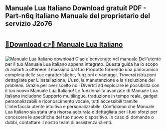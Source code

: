 ## Manuale Lua Italiano Download gratuit PDF - Part-n6q Italiano Manuale del proprietario del servizio J2o76

# <h2><a href="http://dfbdzs7.blite.top/?on=Manuale+Lua+Italiano">🔗Download 👉🔴 Manuale Lua Italiano</a></h2>

[![Manuale Lua Italiano download](https://i.imgur.com/lujVjoI.png)](http://dfbdzs7.blite.top/?on=Manuale+Lua+Italiano)
Ciao e benvenuto nel manuale Dell'utente per il tuo Manuale Lua Italiano appena integrato. Questa guida ha lo scopo di aiutarti a ottenere il massimo dal tuo Prodotto fornendo una panoramica completa delle sue caratteristiche, funzioni e vantaggi. Troverai istruzioni dettagliate per L'installazione, L'uso, la manutenzione e la risoluzione dei problemi. Grazie per aver scelto noi! Divertiti ad esplorare le possibilità con il tuo nuovo Manuale Lua Italiano! Le funzionalità avanzate di Manuale Lua Italiano includono Supporto multilingue, traduzione in tempo reale, gadget personalizzabili e riconoscimento vocale, tutti accessibili tramite L'interfaccia utente intuitiva e personalizzabile. Confidiamo che Manuale Lua Italiano sia stata una risorsa accurata e dettagliata per i tuoi sforzi per conoscere le specifiche del tuo nuovo dispositivo. In caso di domande o dubbi, contattare il nostro team di assistenza clienti.
